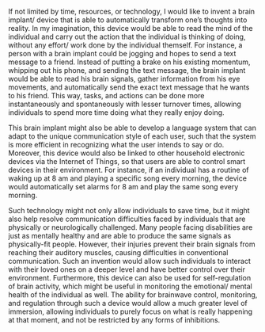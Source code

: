 If not limited by time, resources, or technology, I would like to invent a brain implant/ device that is able to automatically transform one’s thoughts into reality. In my imagination, this device would be able to read the mind of the individual and carry out the action that the individual is thinking of doing, without any effort/ work done by the individual themself. For instance, a person with a brain implant could be jogging and hopes to send a text message to a friend. Instead of putting a brake on his existing momentum, whipping out his phone, and sending the text message, the brain implant would be able to read his brain signals, gather information from his eye movements, and automatically send the exact text message that he wants to his friend. This way, tasks, and actions can be done more instantaneously and spontaneously with lesser turnover times, allowing individuals to spend more time doing what they really enjoy doing.

This brain implant might also be able to develop a language system that can adapt to the unique communication style of each user, such that the system is more efficient in recognizing what the user intends to say or do. Moreover, this device would also be linked to other household electronic devices via the Internet of Things, so that users are able to control smart devices in their environment. For instance, if an individual has a routine of waking up at 8 am and playing a specific song every morning, the device would automatically set alarms for 8 am and play the same song every morning. 

Such technology might not only allow individuals to save time, but it might also help resolve communication difficulties faced by individuals that are physically or neurologically challenged. Many people facing disabilities are just as mentally healthy and are able to produce the same signals as physically-fit people. However, their injuries prevent their brain signals from reaching their auditory muscles, causing difficulties in conventional communication. Such an invention would allow such individuals to interact with their loved ones on a deeper level and have better control over their environment. Furthermore, this device can also be used for self-regulation of brain activity, which might be useful in monitoring the emotional/ mental health of the individual as well. The ability for brainwave control, monitoring, and regulation through such a device would allow a much greater level of immersion, allowing individuals to purely focus on what is really happening at that moment, and not be restricted by any forms of inhibitions.
